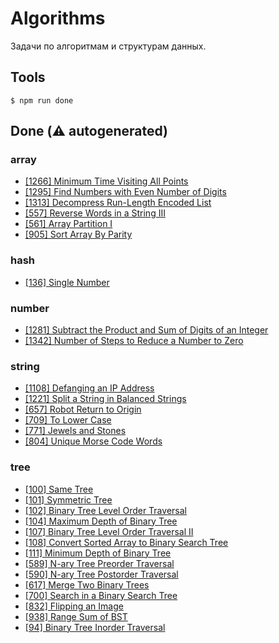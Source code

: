 # Algorithms

Задачи по алгоритмам и структурам данных.

## Tools

```
$ npm run done
```

## Done (⚠️ autogenerated)
### array
- <a href="https://leetcode.com/problems/minimum-time-visiting-all-points">[1266] Minimum Time Visiting All Points</a>
- <a href="https://leetcode.com/problems/find-numbers-with-even-number-of-digits">[1295] Find Numbers with Even Number of Digits</a>
- <a href="https://leetcode.com/problems/decompress-run-length-encoded-list">[1313] Decompress Run-Length Encoded List</a>
- <a href="https://leetcode.com/problems/reverse-words-in-a-string-iii">[557] Reverse Words in a String III</a>
- <a href="https://leetcode.com/problems/array-partition-i">[561] Array Partition I</a>
- <a href="https://leetcode.com/problems/sort-array-by-parity">[905] Sort Array By Parity</a>
### hash
- <a href="https://leetcode.com/problems/single-number">[136] Single Number</a>
### number
- <a href="https://leetcode.com/problems/subtract-the-product-and-sum-of-digits-of-an-integer">[1281] Subtract the Product and Sum of Digits of an Integer</a>
- <a href="https://leetcode.com/problems/number-of-steps-to-reduce-a-number-to-zero">[1342] Number of Steps to Reduce a Number to Zero</a>
### string
- <a href="https://leetcode.com/problems/defanging-an-ip-address">[1108] Defanging an IP Address</a>
- <a href="https://leetcode.com/problems/split-a-string-in-balanced-strings">[1221] Split a String in Balanced Strings</a>
- <a href="https://leetcode.com/problems/robot-return-to-origin">[657] Robot Return to Origin</a>
- <a href="https://leetcode.com/problems/to-lower-case">[709] To Lower Case</a>
- <a href="https://leetcode.com/problems/jewels-and-stones">[771] Jewels and Stones</a>
- <a href="https://leetcode.com/problems/unique-morse-code-words">[804] Unique Morse Code Words</a>
### tree
- <a href="https://leetcode.com/problems/same-tree">[100] Same Tree</a>
- <a href="https://leetcode.com/problems/symmetric-tree">[101] Symmetric Tree</a>
- <a href="https://leetcode.com/problems/binary-tree-level-order-traversal">[102] Binary Tree Level Order Traversal</a>
- <a href="https://leetcode.com/problems/maximum-depth-of-binary-tree">[104] Maximum Depth of Binary Tree</a>
- <a href="https://leetcode.com/problems/binary-tree-level-order-traversal-ii">[107] Binary Tree Level Order Traversal II</a>
- <a href="https://leetcode.com/problems/convert-sorted-array-to-binary-search-tree">[108] Convert Sorted Array to Binary Search Tree</a>
- <a href="https://leetcode.com/problems/minimum-depth-of-binary-tree">[111] Minimum Depth of Binary Tree</a>
- <a href="https://leetcode.com/problems/n-ary-tree-preorder-traversal">[589] N-ary Tree Preorder Traversal</a>
- <a href="https://leetcode.com/problems/n-ary-tree-postorder-traversal">[590] N-ary Tree Postorder Traversal</a>
- <a href="https://leetcode.com/problems/merge-two-binary-trees">[617] Merge Two Binary Trees</a>
- <a href="https://leetcode.com/problems/search-in-a-binary-search-tree">[700] Search in a Binary Search Tree</a>
- <a href="https://leetcode.com/problems/flipping-an-image">[832] Flipping an Image</a>
- <a href="https://leetcode.com/problems/range-sum-of-bst">[938] Range Sum of BST</a>
- <a href="https://leetcode.com/problems/binary-tree-inorder-traversal">[94] Binary Tree Inorder Traversal</a>
